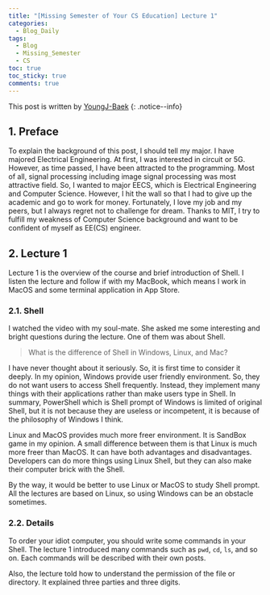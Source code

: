 ```yaml
---
title: "[Missing Semester of Your CS Education] Lecture 1"
categories:
  - Blog_Daily
tags:
  - Blog
  - Missing_Semester
  - CS
toc: true
toc_sticky: true
comments: true
---
```


This post is written by [YoungJ-Baek](https://github.com/YoungJ-Baek)
{: .notice--info}

## 1. Preface

To explain the background of this post, I should tell my major. I have majored Electrical Engineering. At first, I was interested in circuit or 5G. However, as time passed, I have been attracted to the programming. Most of all, signal processing including image signal processing was most attractive field. So, I wanted to major EECS, which is Electrical Engineering and Computer Science. However, I hit the wall so that I had to give up the academic and go to work for money. Fortunately, I love my job and my peers, but I always regret not to challenge for dream. Thanks to MIT, I try to fulfill my weakness of Computer Science background and want to be confident of myself as EE(CS) engineer.

## 2. Lecture 1

Lecture 1 is the overview of the course and brief introduction of Shell. I listen the lecture and follow if with my MacBook, which means I work in MacOS and some terminal application in App Store.

### 2.1. Shell

I watched the video with my soul-mate. She asked me some interesting and bright questions during the lecture. One of them was about Shell.

> What is the difference of Shell in Windows, Linux, and Mac?

I have never thought about it seriously. So, it is first time to consider it deeply. In my opinion, Windows provide user friendly environment. So, they do not want users to access Shell frequently. Instead, they implement many things with their applications rather than make users type in Shell. In summary, PowerShell which is Shell prompt of Windows is limited of original Shell, but it is not because they are useless or incompetent, it is because of the philosophy of Windows I think.

Linux and MacOS provides much more freer environment. It is SandBox game in my opinion. A small difference between them is that Linux is much more freer than MacOS. It can have both advantages and disadvantages. Developers can do more things using Linux Shell, but they can also make their computer brick with the Shell.

By the way, it would be better to use Linux or MacOS to study Shell prompt. All the lectures are based on Linux, so using Windows can be an obstacle sometimes.

### 2.2. Details

To order your idiot computer, you should write some commands in your Shell. The lecture 1 introduced many commands such as `pwd`, `cd`, `ls`, and so on. Each commands will be described with their own posts.

Also, the lecture told how to understand the permission of the file or directory. It explained three parties and three digits.
